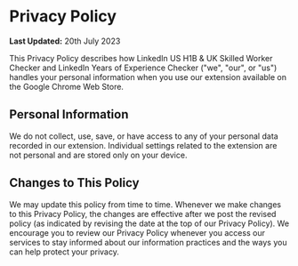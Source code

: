 # Privacy Policy

**Last Updated:** 20th July 2023

This Privacy Policy describes how LinkedIn US H1B & UK Skilled Worker Checker and LinkedIn Years of Experience Checker  ("we", "our", or "us") handles your personal information when you use our extension available on the Google Chrome Web Store.

## Personal Information

We do not collect, use, save, or have access to any of your personal data recorded in our extension. Individual settings related to the extension are not personal and are stored only on your device.

## Changes to This Policy

We may update this policy from time to time. Whenever we make changes to this Privacy Policy, the changes are effective after we post the revised policy (as indicated by revising the date at the top of our Privacy Policy). We encourage you to review our Privacy Policy whenever you access our services to stay informed about our information practices and the ways you can help protect your privacy.
